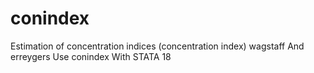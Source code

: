 # conindex
Estimation of concentration indices (concentration index) wagstaff And erreygers Use conindex With STATA 18
